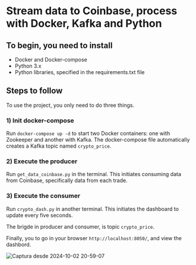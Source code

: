 # Stream data to Coinbase, process with Docker, Kafka and Python

## To begin, you need to install

* Docker and Docker-compose
* Python 3.x
* Python libraries, specified in the requirements.txt file

## Steps to follow

To use the project, you only need to do three things.

### 1) Init docker-compose

Run `docker-compose up -d` to start two Docker containers: one with Zookeeper and another with Kafka. The docker-compose file automatically creates a Kafka topic named `crypto_price`.

### 2) Execute the producer

Run `get_data_coinbase.py` in the terminal. This initiates consuming data from Coinbase, specifically data from each trade.

### 3) Execute the consumer

Run `crypto_dash.py` in another terminal. This initiates the dashboard to update every five seconds.

The brigde in producer and consumer, is topic `crypto_price`.

Finally, you to go in your browser `http://localhost:8050/`, and view the dashbord.

![Captura desde 2024-10-02 20-59-07](https://github.com/user-attachments/assets/c709d88d-2853-4f98-a7da-52b8ef873e85)
